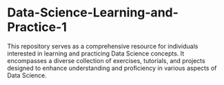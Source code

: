 # Data-Science-Learning-and-Practice-1
This repository serves as a comprehensive resource for individuals interested in learning and practicing Data Science concepts. It encompasses a diverse collection of exercises, tutorials, and projects designed to enhance understanding and proficiency in various aspects of Data Science.
